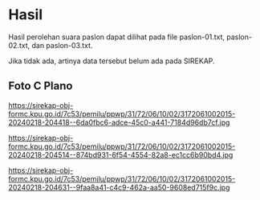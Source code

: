 # Hasil

Hasil perolehan suara paslon dapat dilihat pada file paslon-01.txt, paslon-02.txt, dan paslon-03.txt.

Jika tidak ada, artinya data tersebut belum ada pada SIREKAP.

## Foto C Plano

https://sirekap-obj-formc.kpu.go.id/7c53/pemilu/ppwp/31/72/06/10/02/3172061002015-20240218-204418--6da0fbc6-adce-45c0-a441-7184d96db7cf.jpg

https://sirekap-obj-formc.kpu.go.id/7c53/pemilu/ppwp/31/72/06/10/02/3172061002015-20240218-204514--874bd931-6f54-4554-82a8-ec1cc6b90bd4.jpg

https://sirekap-obj-formc.kpu.go.id/7c53/pemilu/ppwp/31/72/06/10/02/3172061002015-20240218-204631--9faa8a41-c4c9-462a-aa50-9608ed715f9c.jpg
